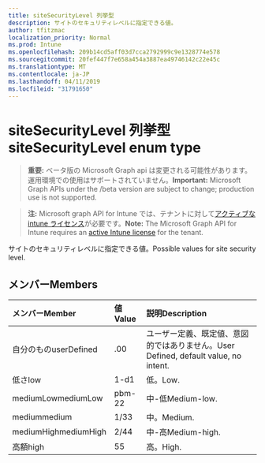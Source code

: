 ```yaml
---
title: siteSecurityLevel 列挙型
description: サイトのセキュリティレベルに指定できる値。
author: tfitzmac
localization_priority: Normal
ms.prod: Intune
ms.openlocfilehash: 209b14cd5aff03d7cca2792999c9e1328774e578
ms.sourcegitcommit: 20fef447f7e658a454a3887ea49746142c22e45c
ms.translationtype: MT
ms.contentlocale: ja-JP
ms.lasthandoff: 04/11/2019
ms.locfileid: "31791650"
---
```

# <a name="sitesecuritylevel-enum-type"></a><span data-ttu-id="2c3d3-103">siteSecurityLevel 列挙型</span><span class="sxs-lookup"><span data-stu-id="2c3d3-103">siteSecurityLevel enum type</span></span>

> <span data-ttu-id="2c3d3-104">**重要:** ベータ版の Microsoft Graph api は変更される可能性があります。運用環境での使用はサポートされていません。</span><span class="sxs-lookup"><span data-stu-id="2c3d3-104">**Important:** Microsoft Graph APIs under the /beta version are subject to change; production use is not supported.</span></span>

> <span data-ttu-id="2c3d3-105">**注:** Microsoft graph API for Intune では、テナントに対して[アクティブな intune ライセンス](https://go.microsoft.com/fwlink/?linkid=839381)が必要です。</span><span class="sxs-lookup"><span data-stu-id="2c3d3-105">**Note:** The Microsoft Graph API for Intune requires an [active Intune license](https://go.microsoft.com/fwlink/?linkid=839381) for the tenant.</span></span>

<span data-ttu-id="2c3d3-106">サイトのセキュリティレベルに指定できる値。</span><span class="sxs-lookup"><span data-stu-id="2c3d3-106">Possible values for site security level.</span></span>

## <a name="members"></a><span data-ttu-id="2c3d3-107">メンバー</span><span class="sxs-lookup"><span data-stu-id="2c3d3-107">Members</span></span>
|<span data-ttu-id="2c3d3-108">メンバー</span><span class="sxs-lookup"><span data-stu-id="2c3d3-108">Member</span></span>|<span data-ttu-id="2c3d3-109">値</span><span class="sxs-lookup"><span data-stu-id="2c3d3-109">Value</span></span>|<span data-ttu-id="2c3d3-110">説明</span><span class="sxs-lookup"><span data-stu-id="2c3d3-110">Description</span></span>|
|:---|:---|:---|
|<span data-ttu-id="2c3d3-111">自分のもの</span><span class="sxs-lookup"><span data-stu-id="2c3d3-111">userDefined</span></span>|<span data-ttu-id="2c3d3-112">.0</span><span class="sxs-lookup"><span data-stu-id="2c3d3-112">0</span></span>|<span data-ttu-id="2c3d3-113">ユーザー定義、既定値、意図的ではありません。</span><span class="sxs-lookup"><span data-stu-id="2c3d3-113">User Defined, default value, no intent.</span></span>|
|<span data-ttu-id="2c3d3-114">低さ</span><span class="sxs-lookup"><span data-stu-id="2c3d3-114">low</span></span>|<span data-ttu-id="2c3d3-115">1-d</span><span class="sxs-lookup"><span data-stu-id="2c3d3-115">1</span></span>|<span data-ttu-id="2c3d3-116">低。</span><span class="sxs-lookup"><span data-stu-id="2c3d3-116">Low.</span></span>|
|<span data-ttu-id="2c3d3-117">mediumLow</span><span class="sxs-lookup"><span data-stu-id="2c3d3-117">mediumLow</span></span>|<span data-ttu-id="2c3d3-118">pbm-2</span><span class="sxs-lookup"><span data-stu-id="2c3d3-118">2</span></span>|<span data-ttu-id="2c3d3-119">中-低</span><span class="sxs-lookup"><span data-stu-id="2c3d3-119">Medium-low.</span></span>|
|<span data-ttu-id="2c3d3-120">medium</span><span class="sxs-lookup"><span data-stu-id="2c3d3-120">medium</span></span>|<span data-ttu-id="2c3d3-121">1/3</span><span class="sxs-lookup"><span data-stu-id="2c3d3-121">3</span></span>|<span data-ttu-id="2c3d3-122">中。</span><span class="sxs-lookup"><span data-stu-id="2c3d3-122">Medium.</span></span>|
|<span data-ttu-id="2c3d3-123">mediumHigh</span><span class="sxs-lookup"><span data-stu-id="2c3d3-123">mediumHigh</span></span>|<span data-ttu-id="2c3d3-124">2/4</span><span class="sxs-lookup"><span data-stu-id="2c3d3-124">4</span></span>|<span data-ttu-id="2c3d3-125">中-高</span><span class="sxs-lookup"><span data-stu-id="2c3d3-125">Medium-high.</span></span>|
|<span data-ttu-id="2c3d3-126">高額</span><span class="sxs-lookup"><span data-stu-id="2c3d3-126">high</span></span>|<span data-ttu-id="2c3d3-127">5</span><span class="sxs-lookup"><span data-stu-id="2c3d3-127">5</span></span>|<span data-ttu-id="2c3d3-128">高。</span><span class="sxs-lookup"><span data-stu-id="2c3d3-128">High.</span></span>|





